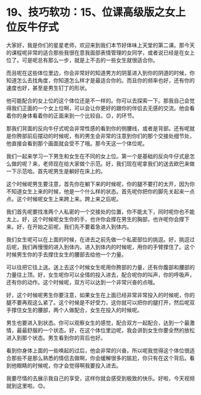 # 19、技巧软功：15、位课高级版之女上位反牛仔式

大家好，我是你们的星星老师，欢迎来到我们本节好体味上天堂的第二课。那今天的课程呢非常的适合那些我很在意我面部表情管理的女同学，或者说已经是在女上位了。可是呢总有那么一步，就是上不去的一些女生就很适合你。

而且呢在这些体位里边，你会非常好的知道男方的阴茎进入到你的阴道的时候，你知道怎么去找角度，你知道怎么样才是最适合你的。而且你的频率也好，还有你的速度也好，甚至是男生钉丁的形状。

他可能配合的女上位的这个体位还是不一样的。你可以去探索一下。那我自己会觉得我们正面的一个女上位啊，可以会让你更好的跟你的伴侣去无感的交流。他会看着你的身体看着你的正面来到一个比较自。😊，的环节。

那我们背面的反向牛仔式呢会非常性感的看到你的侧腰线，或者是背部。还有呢就是你胯部前后摆动的时候呢，有的男生会非常的注意到你们的那个交接处细节处，他直接会看到那个画面就会受不了哦。那今天这一个体位呢。

我们一起来学习一下男生和女生在不同的女上位。第一个是基础的反向牛仔式是怎么做的呢？来，老师现在给大家做个示范。好，我们现在呢拿我们的送去欧巴来做一下示范哈。首先呢男生是躺好在床上的。

这个时候呢男生要注意，首先你在躺下来的时候呢，你的腿不要打的太开，因为你不知道女生上来的时候，他是一个什么样的状态。首先呢你把你的脚先关起来一点点。这个时候呢女生上来跨上来。跨上来之后呢。

我们首先呢要找准两个人私密的一个交接处的位置，你不能太下，同时呢你也不能太上。好，这个时候呢女生你的手，也许你会撑在男生的胸部，也许呢你会撑下来。好，在开始之前呢，我们先不要着急进入到体内。

我们女生呢可以在上面的时候，在进去之前先做一个私密部位的挑逗。好，挑逗过后呢，我们再慢慢的进入到体内，进入到体内的时候呢，用你的手臂撑住了。这个时候男生你的手去撑住女生的腰部去给他一个力量。

可以往把它往上送。送上去这个时候女生呢用你胯部的力量，还有你腹部和腰部的力量往上顶。好，女生呢你可以全情的投入进去，配合呢你的叫声，你的呼吸声，还有你的动作。这个时候呢，双方可以达到一个非常兴奋的点哦。

好，这个时候呢男生你要注意，如果女生在上面已经非常非常投入的时候呢，你的腿不要再观这么紧了。这个时候是不好受力，这你就可以把你的腿打开，然后呢双手撑住女生的腰部，两个人做配合，女生在投入的时候呢。

男生也要进入到状态。你可以观察女生的感觉，配合双方一起配合，达到一个最激情，最最舒服的一个状态。好，在这个体位里边呢，我会讲到女生你要全然的放松进入到那个状态。男生看到你的背后也好。

看到你身体上面的一些唤起的过后，他会非常的兴奋。所以呢我觉得这个体位很适合那些不是那么熟悉的情侣去做啊，你会缓解很多的尴尬，你只有在这个背后。看到他眼睛的时候呢，你才会觉得啊我要投入进去。

我要尽情的去展示我自己的享受，这样你就会感受到极致的快乐。好啦，今天视频就到这里啦。😊。